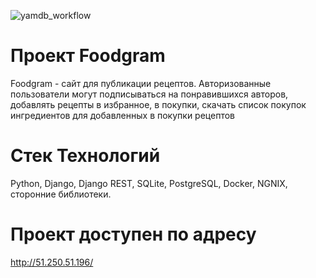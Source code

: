 ![yamdb_workflow](https://github.com/silkyhand/foodgram-project-react/actions/workflows/foodgram_workflow.yml/badge.svg)
# Проект Foodgram

Foodgram - сайт для публикации рецептов. Авторизованные пользователи
могут подписываться на понравившихся авторов, добавлять рецепты в избранное,
в покупки, скачать список покупок ингредиентов для добавленных в покупки
рецептов
# Стек Технологий
Python, Django, Django REST, SQLite, PostgreSQL, Docker, NGNIX, сторонние библиотеки.
# Проект доступен по адресу
http://51.250.51.196/
